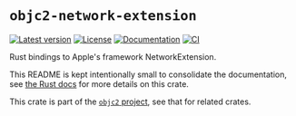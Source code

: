 # `objc2-network-extension`

[![Latest version](https://badgen.net/crates/v/objc2-network-extension)](https://crates.io/crates/objc2-network-extension)
[![License](https://badgen.net/badge/license/MIT/blue)](../LICENSE.txt)
[![Documentation](https://docs.rs/objc2-network-extension/badge.svg)](https://docs.rs/objc2-network-extension/)
[![CI](https://github.com/madsmtm/objc2/actions/workflows/ci.yml/badge.svg)](https://github.com/madsmtm/objc2/actions/workflows/ci.yml)

Rust bindings to Apple's framework NetworkExtension.

This README is kept intentionally small to consolidate the documentation, see
[the Rust docs](https://docs.rs/objc2-network-extension/) for more details on this crate.

This crate is part of the [`objc2` project](https://github.com/madsmtm/objc2),
see that for related crates.
